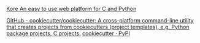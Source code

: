 
[Kore An easy to use web platform for C and Python](https://kore.io/)

[GitHub - cookiecutter/cookiecutter: A cross-platform command-line utility that creates projects from cookiecutters (project templates), e.g. Python package projects, C projects.](https://github.com/cookiecutter/cookiecutter)
[cookiecutter · PyPI](https://pypi.org/project/cookiecutter/)
